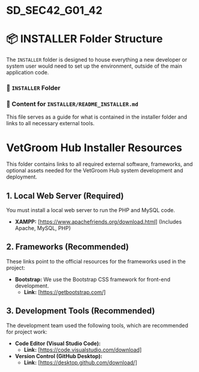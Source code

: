 # SD_SEC42_G01_42

# 📦 INSTALLER Folder Structure

The `INSTALLER` folder is designed to house everything a new developer or system user would need to set up the environment, outside of the main application code.

### 📁 `INSTALLER` Folder

### 📄 Content for `INSTALLER/README_INSTALLER.md`

This file serves as a guide for what is contained in the installer folder and links to all necessary external tools.


# VetGroom Hub Installer Resources

This folder contains links to all required external software, frameworks, and optional assets needed for the VetGroom Hub system development and deployment.

## 1. Local Web Server (Required)

You must install a local web server to run the PHP and MySQL code.
* **XAMPP:** [https://www.apachefriends.org/download.html] (Includes Apache, MySQL, PHP)

## 2. Frameworks (Recommended)

These links point to the official resources for the frameworks used in the project:
* **Bootstrap:** We use the Bootstrap CSS framework for front-end development.
    * **Link:** [https://getbootstrap.com/]

## 3. Development Tools (Recommended)

The development team used the following tools, which are recommended for project work:
* **Code Editor (Visual Studio Code):**
    * **Link:** [https://code.visualstudio.com/download]
* **Version Control (GitHub Desktop):**
    * **Link:** [https://desktop.github.com/download/]
